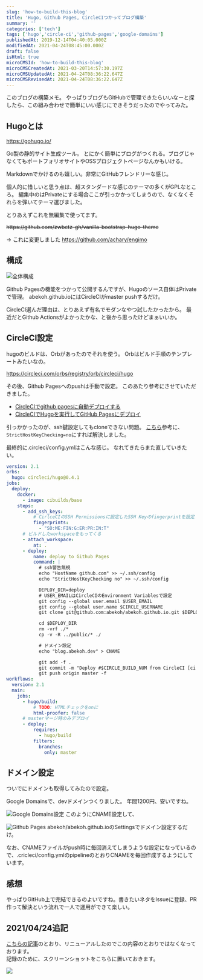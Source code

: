 ```yaml
---
slug: 'how-to-build-this-blog'
title: 'Hugo, Github Pages, CircleCIつかってブログ構築'
summary: ''
categories: ['tech']
tags: ['hugo','circle-ci','github-pages','google-domains']
publishedAt: 2019-12-14T04:40:05.000Z
modifiedAt: 2021-04-24T08:45:00.000Z
draft: false
isHtml: true
microCMSId: 'how-to-build-this-blog'
microCMSCreatedAt: 2021-03-20T14:57:30.197Z
microCMSUpdatedAt: 2021-04-24T08:36:22.647Z
microCMSRevisedAt: 2021-04-24T08:36:22.647Z
---
```

<p>このブログの構築メモ。
やっぱりブログもGitHubで管理できたらいいなーと探したら、この組み合わせで簡単にいい感じにできそうだったのでやってみた。</p>
<h2 id="hugoとは">Hugoとは</h2>
<p><a href="https://gohugo.io/">https://gohugo.io/</a></p>
<p>Go製の静的サイト生成ツール。
とにかく簡単にブログがつくれる。ブログじゃなくてもポートフォリオサイトやOSSプロジェクトページなんかもいける。</p>
<p>Markdownでかけるのも嬉しい。非常にGitHubフレンドリーな感じ。</p>
<p>個人的に惜しいと思う点は、超スタンダードな感じのテーマの多くがGPLなところ。
編集中のはPrivateにする場合ここが引っかかってしまうので、なくなくそれらを弾いてテーマ選びました。</p>
<p>とりあえずこれを無編集で使ってます。</p>
<p><del>https://github.com/zwbetz-gh/vanilla-bootstrap-hugo-theme</del></p>
<p>→ これに変更しました <a href="https://github.com/achary/engimo">https://github.com/achary/engimo</a></p>
<h2 id="構成">構成</h2>
<p><img src="/assets/circleci-github-hugo.png" alt="全体構成"></p>
<p>Github Pagesの機能をつかって公開するんですが、Hugoのソース自体はPrivateで管理。
abekoh.github.ioにはCircleCIがmaster pushするだけ。</p>
<p>CircleCI選んだ理由は、とりあえず有名でモダンなやつ試したかったから。
最近だとGithub Actionsがよかったかな、と後から思ったけどまぁいいか。</p>
<h2 id="circleci設定">CircleCI設定</h2>
<p>hugoのビルドは、Orbがあったのでそれを使う。
Orbはビルド手順のテンプレートみたいなの。</p>
<p><a href="https://circleci.com/orbs/registry/orb/circleci/hugo">https://circleci.com/orbs/registry/orb/circleci/hugo</a></p>
<p>その後、Github Pagesへのpushは手動で設定。
このあたり参考にさせていただきました。</p>
<ul>
<li><a href="https://qiita.com/sterashima78/items/ddb8161eb6345d9fb15b">CircleCIでgithub pagesに自動デプロイする</a></li>
<li><a href="https://t32k.me/mol/log/hugo-circleci-ghpages-2018/">CircleCIでHugoを実行してGitHub Pagesにデプロイ</a></li>
</ul>
<p>引っかかったのが、ssh鍵設定してもcloneできない問題。
<a href="https://discuss.circleci.com/t/git-clone-fails-in-circle-2-0/15211">こちら</a>参考に、<code>StrictHostKeyChecking=no</code>にすれば解決しました。</p>
<p>最終的に.circleci/config.ymlはこんな感じ。
なれてきたらまた直していきたい。</p>


```yaml
version: 2.1
orbs:
  hugo: circleci/hugo@0.4.1
jobs:
  deploy:
    docker:
      - image: cibuilds/base
    steps:
      - add_ssh_keys:
          # CirlceCIのSSH Permissionsに設定したSSH Keyのfingerprintを設定
          fingerprints:
            - "SO:ME:FIN:G:ER:PR:IN:T"
      # ビルドしたworkspaceをもってくる
      - attach_workspace:
          at: .
      - deploy:
          name: deploy to Github Pages
          command: |
            # ssh警告無視
            echo "HostName github.com" >> ~/.ssh/config
            echo "StrictHostKeyChecking no" >> ~/.ssh/config

            DEPLOY_DIR=deploy
            # USER_EMAILはCircleCIのEnvironment Variablesで設定
            git config --global user.email $USER_EMAIL
            git config --global user.name $CIRCLE_USERNAME
            git clone git@github.com:abekoh/abekoh.github.io.git $DEPLOY_DIR

            cd $DEPLOY_DIR
            rm -vrf ./*
            cp -v -R ../public/* ./

            # ドメイン設定
            echo "blog.abekoh.dev" > CNAME

            git add -f .
            git commit -m "Deploy #$CIRCLE_BUILD_NUM from CircleCI [ci skip]"
            git push origin master -f
workflows:
  version: 2.1
  main:
    jobs:
      - hugo/build:
          # TODO: HTMLチェックをonに
          html-proofer: false
      # masterマージ時のみデプロイ
      - deploy:
          requires:
            - hugo/build
          filters:
            branches:
              only: master

```


<h2 id="ドメイン設定">ドメイン設定</h2>
<p>ついでにドメインも取得してみたので設定。</p>
<p>Google Domainsで、devドメインつくりました。
年間1200円、安いですね。</p>
<p><img src="/assets/google-domains-cname-config.png" alt="Google Domains設定">
このようにCNAME設定して、</p>
<p><img src="/assets/github-pages-domain-config.png" alt="Github Pages">
abekoh/abekoh.github.ioのSettingsでドメイン設定するだけ。</p>
<p>なお、CNAMEファイルがpush時に毎回消えてしまうような設定になっているので、.cricleci/config.ymlのpipelineのとおりCNAMEを毎回作成するようにしています。</p>
<h2 id="感想">感想</h2>
<p>やっぱりGitHub上で完結できるのよいですね。書きたいネタをIssueに登録、PR作って解決という流れで一人で運用ができて楽しい。</p>

<h2>2021/04/24追記</h2>
<p><a href="https://blog.abekoh.dev/posts/build-blog-with-nextjs">こちらの記事</a>のとおり、リニューアルしたのでこの内容のとおりではなくなっております。<br>
記録のために、スクリーンショットをこちらに置いておきます。
</p>
<p><img src="/assets/blog-with-hugo.png"/></p>
    